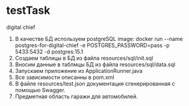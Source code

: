 # testTask
digital chief
1. В качестве БД используем postgreSQL image:
   docker run --name postgres-for-digital-chief -e POSTGRES_PASSWORD=pass -p 5433:5432 -d postgres:15.1
2. Создаем таблицы в БД из файла resources/sql/init.sql
3. Вносим данные в таблмцы БД из файла resources/sql/data.sql
4. Запускаем приложение из ApplicationRunner.java
5. Все зависимости описанны в pom.xml
6. В файле resources/test.json документация сгенерированная с помощью Swagger.
7. Предметная область гаражи для автомобилей.
